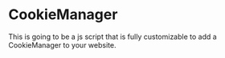 # CookieManager
This is going to be a js script that is fully customizable to add a CookieManager to your website.
